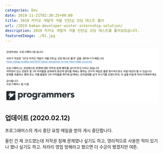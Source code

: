 ```yaml
---
categories: Dev
date: 2019-11-21T02:30:25+09:00
title: 2019 카카오 개발자 겨울 인턴십 코딩 테스트 풀이
url: /2019-kakao-developer-winter-internship-solution/
description: 2019 카카오 개발자 겨울 인턴십 코딩 테스트를 풀어보았습니다.
featuredImage: ./01.jpg
---
```


![2019 카카오 개발자 겨울 인턴십](01.jpg)

## 업데이트 (2020.02.12)

프로그래머스의 게시 중단 요청 메일을 받아 게시 중단합니다.

올린 건 제 코드였는데 저작권 침해 문제였나 싶기도 하고, 영리적으로 사용한 적이 있기나 했나 싶기도 하고.
차라리 영업 방해라고 했으면 더 수긍이 됐겠지만 여튼.
